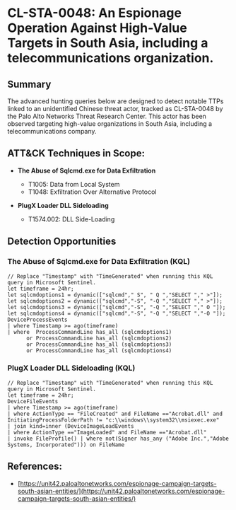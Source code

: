 # CL-STA-0048: An Espionage Operation Against High-Value Targets in South Asia, including a telecommunications organization.
 
## Summary
The advanced hunting queries below are designed to detect notable TTPs linked to an unidentified Chinese threat actor, tracked as CL-STA-0048 by the Palo Alto Networks Threat Research Center. This actor has been observed targeting high-value organizations in South Asia, including a telecommunications company.
## ATT&CK Techniques in Scope:
- **The Abuse of Sqlcmd.exe for Data Exfiltration**
  - T1005: Data from Local System
  - T1048: Exfiltration Over Alternative Protocol
 
- **PlugX Loader DLL Sideloading**
  - T1574.002: DLL Side-Loading
 
## Detection Opportunities
 
### The Abuse of Sqlcmd.exe for Data Exfiltration (KQL)
```kql
// Replace "Timestamp" with "TimeGenerated" when running this KQL query in Microsoft Sentinel.
let timeframe = 24hr;
let sqlcmdoptions1 = dynamic(["sqlcmd"," S", " Q ","SELECT "," >"]);
let sqlcmdoptions2 = dynamic(["sqlcmd","-S", "-Q ","SELECT "," >"]);
let sqlcmdoptions3 = dynamic(["sqlcmd","-S", "-Q ","SELECT "," O "]);
let sqlcmdoptions4 = dynamic(["sqlcmd","-S", "-Q ","SELECT ","-O "]);
DeviceProcessEvents
| where Timestamp >= ago(timeframe)
| where  ProcessCommandLine has_all (sqlcmdoptions1)
      or ProcessCommandLine has_all (sqlcmdoptions2)
      or ProcessCommandLine has_all (sqlcmdoptions3)
      or ProcessCommandLine has_all (sqlcmdoptions4)
```
 
### PlugX Loader DLL Sideloading (KQL)
```kql
// Replace "Timestamp" with "TimeGenerated" when running this KQL query in Microsoft Sentinel.
let timeframe = 24hr;
DeviceFileEvents
| where Timestamp >= ago(timeframe)
| where ActionType == "FileCreated" and FileName =="Acrobat.dll" and InitiatingProcessFolderPath != "c:\\windows\\system32\\msiexec.exe"
| join kind=inner (DeviceImageLoadEvents
| where ActionType =="ImageLoaded" and FileName =="Acrobat.dll"
| invoke FileProfile() | where not(Signer has_any ("Adobe Inc.","Adobe Systems, Incorporated"))) on FileName
```
 
## References:
- [https://unit42.paloaltonetworks.com/espionage-campaign-targets-south-asian-entities/](https://unit42.paloaltonetworks.com/espionage-campaign-targets-south-asian-entities/)
